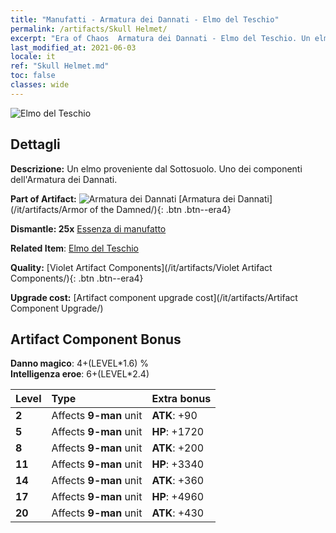 ```yaml
---
title: "Manufatti - Armatura dei Dannati - Elmo del Teschio"
permalink: /artifacts/Skull Helmet/
excerpt: "Era of Chaos  Armatura dei Dannati - Elmo del Teschio. Un elmo proveniente dal Sottosuolo. Uno dei componenti dell'Armatura dei Dannati."
last_modified_at: 2021-06-03
locale: it
ref: "Skull Helmet.md"
toc: false
classes: wide
---
```


 ![Elmo del Teschio](/images/t/artifact_40303.png)



## Dettagli

 **Descrizione:** Un elmo proveniente dal Sottosuolo. Uno dei componenti dell'Armatura dei Dannati.

 **Part of Artifact:** ![Armatura dei Dannati](/images/t/icon_artifact_30.png) [Armatura dei Dannati](/it/artifacts/Armor of the Damned/){: .btn .btn--era4}

 **Dismantle: 25x** [Essenza di manufatto](/ItemsIT/con_905/)

 **Related Item**: [Elmo del Teschio](/ItemsIT/art_123/)

 **Quality:** [Violet Artifact Components](/it/artifacts/Violet Artifact Components/){: .btn .btn--era4}

 **Upgrade cost:** [Artifact component upgrade cost](/it/artifacts/Artifact Component Upgrade/)

## Artifact Component Bonus

  **Danno magico**: 4+(LEVEL\*1.6) %<br/>**Intelligenza eroe**: 6+(LEVEL\*2.4)

  |  Level  | Type |    Extra bonus  | 
  |:--------|:-----|:----------------| 
  | **2** | Affects **9-man** unit | **ATK**: +90 | 
  | **5** | Affects **9-man** unit | **HP**: +1720 | 
  | **8** | Affects **9-man** unit | **ATK**: +200 | 
  | **11** | Affects **9-man** unit | **HP**: +3340 | 
  | **14** | Affects **9-man** unit | **ATK**: +360 | 
  | **17** | Affects **9-man** unit | **HP**: +4960 | 
  | **20** | Affects **9-man** unit | **ATK**: +430 | 
